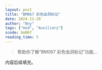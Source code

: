 ```yaml
---
layout: post
title: "BM067 彩色虫洞标记"
date: 2024-11-20
author: "Bny"
tags: ["mod", "Auxiliary"]
scode: bm067
reading_time: 5
---
```


> 帮助你了解“BM067 彩色虫洞标记”功能...

内容后续填充。
